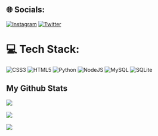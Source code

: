 ## 🌐 Socials:
[![Instagram](https://img.shields.io/badge/Instagram-%23E4405F.svg?logo=Instagram&logoColor=white)](https://rajtech.me/r/instagram) 
[![Twitter](https://img.shields.io/badge/Twitter-%231DA1F2.svg?logo=Twitter&logoColor=white)](https://rajtech.me/r/twitter) 

# 💻 Tech Stack:
![CSS3](https://img.shields.io/badge/css3-%231572B6.svg?style=flat&logo=css3&logoColor=white) 
![HTML5](https://img.shields.io/badge/html5-%23E34F26.svg?style=flat&logo=html5&logoColor=white) 
![Python](https://img.shields.io/badge/python-3670A0?style=flat&logo=python&logoColor=ffdd54) 
![NodeJS](https://img.shields.io/badge/node.js-6DA55F?style=flat&logo=node.js&logoColor=white) 
![MySQL](https://img.shields.io/badge/mysql-%2300f.svg?style=flat&logo=mysql&logoColor=white) 
![SQLite](https://img.shields.io/badge/sqlite-%2307405e.svg?style=flat&logo=sqlite&logoColor=white) 

<!--- ![TypeScript](https://img.shields.io/badge/typescript-%23007ACC.svg?style=flat&logo=typescript&logoColor=white) 
![PHP](https://img.shields.io/badge/php-%23777BB4.svg?style=flat&logo=php&logoColor=white) 
![Blender](https://img.shields.io/badge/blender-%23F5792A.svg?style=flat&logo=blender&logoColor=white) 
![Insomnia](https://img.shields.io/badge/Insomnia-black?style=flat&logo=insomnia&logoColor=5849BE) 
![NestJS](https://img.shields.io/badge/nestjs-%23E0234E.svg?style=flat&logo=nestjs&logoColor=white) 
![Yarn](https://img.shields.io/badge/yarn-%232C8EBB.svg?style=flat&logo=yarn&logoColor=white) 
![Notion](https://img.shields.io/badge/Notion-%23000000.svg?style=flat&logo=notion&logoColor=white)
-->



## My Github Stats

![](https://github-readme-stats.vercel.app/api?username=Rajdave69&theme=tokyonight&hide_border=false&include_all_commits=true&count_private=true)<br/><br/>
![](https://github-readme-streak-stats.herokuapp.com/?user=Rajdave69&theme=tokyonight&hide_border=false)<br/><br/>
![](https://github-readme-stats.vercel.app/api/top-langs/?username=Rajdave69&theme=tokyonight&hide_border=false&include_all_commits=true&count_private=true)


